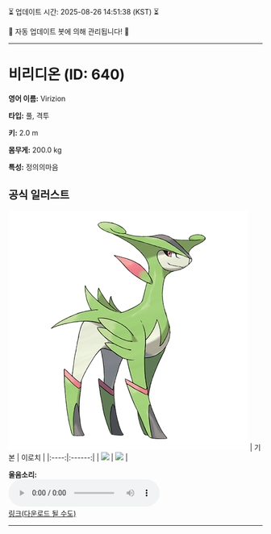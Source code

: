 
⏳ 업데이트 시간: 2025-08-26 14:51:38 (KST) ⏳

🤖 자동 업데이트 봇에 의해 관리됩니다! 🤖

---

# 비리디온 (ID: 640)
**영어 이름:** Virizion

**타입:** 풀, 격투

**키:** 2.0 m

**몸무게:** 200.0 kg

**특성:** 정의의마음

## 공식 일러스트
![](https://raw.githubusercontent.com/PokeAPI/sprites/master/sprites/pokemon/other/official-artwork/640.png)
| 기본 | 이로치 |
|:----:|:------:|
| <img src="http://play.pokemonshowdown.com/sprites/ani/virizion.gif" width="200"> | <img src="http://play.pokemonshowdown.com/sprites/ani-shiny/virizion.gif" width="200"> |

**울음소리:**<br><audio controls src="https://raw.githubusercontent.com/PokeAPI/cries/main/cries/pokemon/latest/640.ogg"></audio><br> [링크(다운로드 될 수도)](https://raw.githubusercontent.com/PokeAPI/cries/main/cries/pokemon/latest/640.ogg)


---
